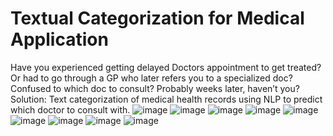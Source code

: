 # Textual Categorization for Medical Application

Have you experienced getting delayed Doctors appointment to get treated? Or had to go through a GP who later refers you to a specialized doc? Confused to which doc to consult?
	Probably weeks later, haven’t you?
Solution: Text categorization of medical health records using NLP to predict which doctor to consult with.
![image](https://user-images.githubusercontent.com/61950234/111899149-1103e380-8a01-11eb-9d7e-d1fdefac4d30.png)
![image](https://user-images.githubusercontent.com/61950234/111899151-15c89780-8a01-11eb-94a6-ff0b47abbd35.png)
![image](https://user-images.githubusercontent.com/61950234/111899153-1a8d4b80-8a01-11eb-86cc-bc0bafed60ce.png)
![image](https://user-images.githubusercontent.com/61950234/111899156-1cefa580-8a01-11eb-9573-fcf539a21d0a.png)
![image](https://user-images.githubusercontent.com/61950234/111899162-2973fe00-8a01-11eb-9294-29d0e25dda05.png)
![image](https://user-images.githubusercontent.com/61950234/111899165-2e38b200-8a01-11eb-8bd4-a2473ae15e74.png)
![image](https://user-images.githubusercontent.com/61950234/111899177-385ab080-8a01-11eb-8271-4b49ffac91fe.png)
![image](https://user-images.githubusercontent.com/61950234/111899178-3a247400-8a01-11eb-8031-42cd90a5df0a.png)
![image](https://user-images.githubusercontent.com/61950234/111899179-3bee3780-8a01-11eb-82f4-5b3dee0eb950.png)



